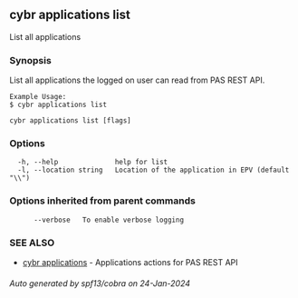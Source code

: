 ## cybr applications list

List all applications

### Synopsis

List all applications the logged on user can read from PAS REST API.
	
	Example Usage:
	$ cybr applications list

```
cybr applications list [flags]
```

### Options

```
  -h, --help              help for list
  -l, --location string   Location of the application in EPV (default "\\")
```

### Options inherited from parent commands

```
      --verbose   To enable verbose logging
```

### SEE ALSO

* [cybr applications](cybr_applications.md)	 - Applications actions for PAS REST API

###### Auto generated by spf13/cobra on 24-Jan-2024
